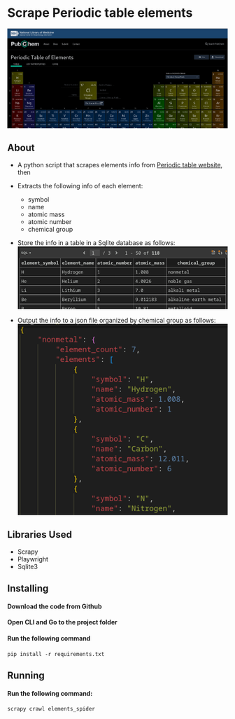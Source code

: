 # Scrape Periodic table elements

![Periodic table website](<screenshots/Screenshot from 2024-08-31 11-43-19.png>)

## About 

* A python script that scrapes elements info from [Periodic table website](https://pubchem.ncbi.nlm.nih.gov/ptable/ "Periodic table website"), then

* Extracts the following info of each element:
    * symbol
    * name
    * atomic mass
    * atomic number
    * chemical group

* Store the info in a table in a Sqlite database as follows:
![periodic_table.db](<screenshots/Screenshot from 2024-08-31 11-48-50.png>)

* Output the info to a json file organized by chemical group as follows:
![result.json](<screenshots/Screenshot from 2024-09-01 09-07-20.png>)
      
## Libraries Used
* Scrapy
* Playwright
* Sqlite3


## Installing

#### Download the code from Github
#### Open CLI and Go to the project folder
#### Run the following command

```
pip install -r requirements.txt
```

## Running
#### Run the following command:

```
scrapy crawl elements_spider
```

